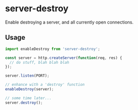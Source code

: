 # server-destroy

Enable destroying a server, and all currently open connections.

## Usage

```ts
import enableDestroy from 'server-destroy';

const server = http.createServer(function(req, res) {
  // do stuff, blah blah blah
});

server.listen(PORT);

// enhance with a 'destroy' function
enableDestroy(server);

// some time later...
server.destroy();
```
